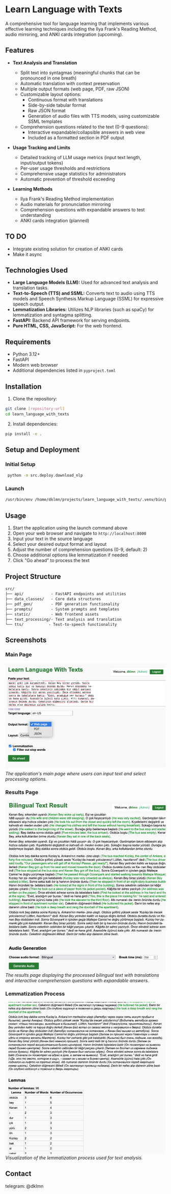# Learn Language with Texts

A comprehensive tool for language learning that implements various effective learning techniques including the Ilya Frank's Reading Method, audio mirroring, and ANKI cards integration (upcoming).

  ## Features

- **Text Analysis and Translation**
  - Split text into syntagmas (meaningful chunks that can be pronounced in one breath)
  - Automatic translation with context preservation
  - Multiple output formats (web page, PDF, raw JSON)
  - Customizable layout options:
    - Continuous format with translations
    - Side-by-side tabular format
    - Raw JSON format
    - Generation of audio files with TTS models, using customizable SSML templates
  - Comprehension questions related to the text (0-9 questions):
    - Interactive expandable/collapsible answers in web view
    - Included as a formatted section in PDF output

- **Usage Tracking and Limits**
  - Detailed tracking of LLM usage metrics (input text length, input/output tokens)
  - Per-user usage thresholds and restrictions
  - Comprehensive usage statistics for administrators
  - Automatic prevention of threshold exceeding

- **Learning Methods**
  - Ilya Frank's Reading Method implementation
  - Audio materials for pronunciation mirroring
  - Comprehension questions with expandable answers to test understanding
  - ANKI cards integration (planned)

## TO DO
- Integrate existing solution for creation of ANKI cards
- Make it async

## Technologies Used

- **Large Language Models (LLM):** Used for advanced text analysis and translation tasks.
- **Text-to-Speech (TTS) and SSML:** Converts text to audio using TTS models and Speech Synthesis Markup Language (SSML) for expressive speech output.
- **Lemmatization Libraries:** Utilizes NLP libraries (such as spaCy) for lemmatization and syntagma splitting.
- **FastAPI:** Backend API framework for serving endpoints.
- **Pure HTML, CSS, JavaScript:** For the web frontend.

## Requirements

- Python 3.12+
- FastAPI
- Modern web browser
- Additional dependencies listed in `pyproject.toml`

## Installation

1. Clone the repository:
```bash
git clone [repository-url]
cd learn_language_with_texts
```

2. Install dependencies:
```bash
pip install -e .
```

## Setup and Deployment

### Initial Setup
```bash
 python -m src.deploy.download_nlp
```

### Launch
```bash
/usr/bin/env /home/dklmn/projects/learn_language_with_texts/.venv/bin/python -m uvicorn src.main:app --reload --host 0.0.0.0 --port 8000
```

## Usage

1. Start the application using the launch command above
2. Open your web browser and navigate to `http://localhost:8000`
3. Input your text in the source language
4. Select your desired output format and layout
5. Adjust the number of comprehension questions (0-9, default: 2)
6. Choose additional options like lemmatization if needed
7. Click "Go ahead" to process the text

## Project Structure

```
src/
├── api/            - FastAPI endpoints and utilities
├── data_classes/   - Core data structures
├── pdf_gen/        - PDF generation functionality
├── prompts/        - System prompts and templates
├── static/         - Web frontend assets
├── text_processing/- Text analysis and translation
└── tts/           - Text-to-speech functionality
```

## Screenshots

### Main Page
![Main Page](grafic/main_page.png)
*The application's main page where users can input text and select processing options.*

### Results Page
![Results Page](grafic/resutls_page.png)
*The results page displaying the processed bilingual text with translations and interactive comprehension questions with expandable answers.*

### Lemmatization Process
![Lemmatization](grafic/lemmatization.png)
*Visualization of the lemmatization process used for text analysis.*


## Contact

telegram: @dklmn